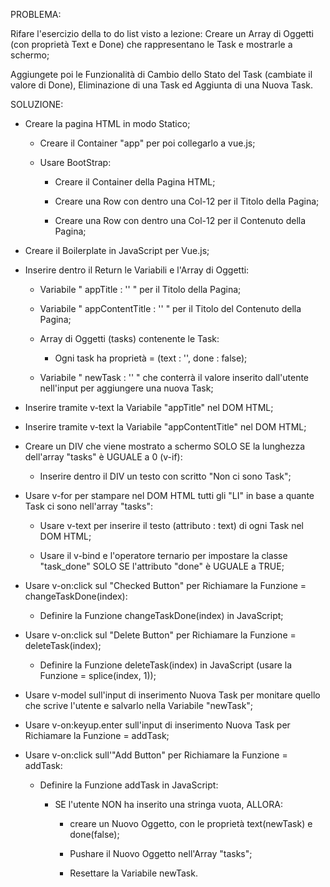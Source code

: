 PROBLEMA:

Rifare l'esercizio della to do list visto a lezione: Creare un Array di Oggetti (con proprietà Text e Done) che rappresentano le Task e mostrarle a schermo;

Aggiungete poi le Funzionalità di Cambio dello Stato del Task (cambiate il valore di Done), Eliminazione di una Task ed Aggiunta di una Nuova Task.


SOLUZIONE:

- Creare la pagina HTML in modo Statico;

    - Creare il Container "app" per poi collegarlo a vue.js;

    - Usare BootStrap:

        - Creare il Container della Pagina HTML;

        - Creare una Row con dentro una Col-12 per il Titolo della Pagina;

        - Creare una Row con dentro una Col-12 per il Contenuto della Pagina;
    

- Creare il Boilerplate in JavaScript per Vue.js;


- Inserire dentro il Return le Variabili e l'Array di Oggetti:

    - Variabile " appTitle : '' " per il Titolo della Pagina;

    - Variabile " appContentTitle : '' " per il Titolo del Contenuto della Pagina;

    - Array di Oggetti (tasks) contenente le Task:

        - Ogni task ha proprietà = (text : '', done : false);

    - Variabile " newTask : '' " che conterrà il valore inserito dall'utente nell'input per aggiungere una nuova Task;


- Inserire tramite v-text la Variabile "appTitle" nel DOM HTML;

- Inserire tramite v-text la Variabile "appContentTitle" nel DOM HTML;


- Creare un DIV che viene mostrato a schermo SOLO SE la lunghezza dell'array "tasks" è UGUALE a 0 (v-if):

    - Inserire dentro il DIV un testo con scritto "Non ci sono Task";


- Usare v-for per stampare nel DOM HTML tutti gli "LI" in base a quante Task ci sono nell'array "tasks":

    - Usare v-text per inserire il testo (attributo : text) di ogni Task nel DOM HTML;

    - Usare il v-bind e l'operatore ternario per impostare la classe "task_done" SOLO SE l'attributo "done" è UGUALE a TRUE;


- Usare v-on:click sul "Checked Button" per Richiamare la Funzione = changeTaskDone(index):

    - Definire la Funzione changeTaskDone(index) in JavaScript;


- Usare v-on:click sul "Delete Button" per Richiamare la Funzione = deleteTask(index);

    - Definire la Funzione deleteTask(index) in JavaScript (usare la Funzione = splice(index, 1));


- Usare v-model sull'input di inserimento Nuova Task per monitare quello che scrive l'utente e salvarlo nella Variabile "newTask";

- Usare v-on:keyup.enter sull'input di inserimento Nuova Task per Richiamare la Funzione = addTask;


- Usare v-on:click sull'"Add Button" per Richiamare la Funzione = addTask:

    - Definire la Funzione addTask in JavaScript:

        - SE l'utente NON ha inserito una stringa vuota, ALLORA:

            - creare un Nuovo Oggetto, con le proprietà text(newTask) e done(false);

            - Pushare il Nuovo Oggetto nell'Array "tasks";

            - Resettare la Variabile newTask.